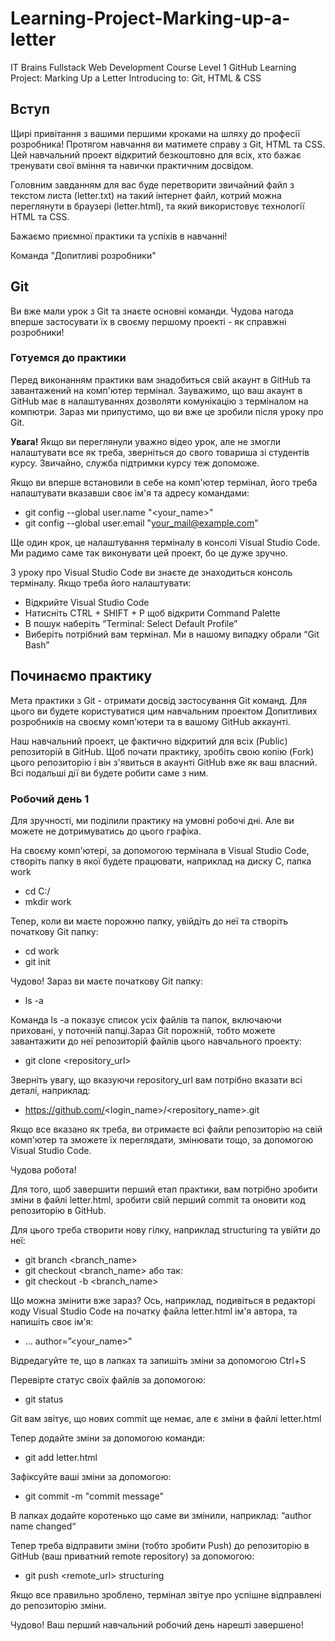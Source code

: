 # Learning-Project-Marking-up-a-letter

IT Brains Fullstack Web Development Course
Level 1 
GitHub Learning Project: Marking Up a Letter 
Introducing to: Git, HTML & CSS

## Вступ 

Щирі привітання з вашими першими кроками на шляху до професії розробника! Протягом навчання ви матимете справу з Git, HTML та CSS. Цей навчальний проект відкритий безкоштовно для всіх, хто бажає тренувати свої вміння та навички практичним досвідом.

Головним завданням для вас буде перетворити звичайний файл з текстом листа (letter.txt) на такий інтернет файл, котрий можна переглянути в браузері (letter.html), та який використовує технології HTML та CSS. 

Бажаємо приємної практики та успіхів в навчанні!

Команда "Допитливі розробники"

## Git 

Ви вже мали урок з Git та знаєте основні команди. Чудова нагода вперше застосувати їх в своєму першому проекті - як справжні розробники!

### Готуемся до практики 

Перед виконанням практики вам знадобиться свій акаунт в GitHub та завантажений на комп'ютер термінал. Зауважимо, що ваш акаунт в GitHub має в налаштуваннях дозволяти комунікацію з терміналом на компютри. Зараз ми припустимо, що ви вже це зробили після уроку про Git.

**Увага!** Якщо ви переглянули уважно відео урок, але не змогли налаштувати все як треба, зверніться до свого товариша зі студентів курсу. Звичайно,  служба підтримки курсу теж допоможе.

Якщо ви вперше встановили в себе на комп'ютер термінал, його треба налаштувати вказавши своє ім'я та адресу командами:
* git config --global user.name "<your_name>" 
* git config --global user.email "<your_mail@example.com>"

Ще один крок, це налаштування терміналу в консолі Visual Studio Code. Ми радимо саме так виконувати цей проект, бо це дуже зручно.

З уроку про Visual Studio Code ви знаєте де знаходиться консоль терміналу. Якщо треба його налаштувати:
* Відкрийте Visual Studio Code 
* Натисніть CTRL + SHIFT + P щоб відкрити Command Palette
* В пошук наберіть “Terminal: Select Default Profile” 
* Виберіть потрібний вам термінал. Ми в нашому випадку обрали “Git Bash”

## Починаємо практику

Мета практики з Git - отримати досвід застосування Git команд. Для цього ви будете користуватися цим навчальним проектом Допитливих розробників на своєму комп'ютери та в вашому GitHub аккаунті.

Наш навчальний проект, це фактично відкритий для всіх (Public) репозиторій в GitHub. Щоб почати практику, зробіть свою копію (Fork) цього репозиторію і він з'явиться в акаунті GitHub вже як ваш власний. Всі подальші дії ви будете робити саме з ним.

### Робочий день 1 

Для зручності, ми поділили практику на умовні робочі дні. Але ви можете не дотримуватись до цього графіка.

На своєму комп'ютері, за допомогою термінала в Visual Studio Code, створіть папку в якої будете працювати, наприклад на диску С, папка work
* cd C:/ 
* mkdir work

Тепер, коли ви маєте порожню папку, увійдіть до неї та створіть початкову Git папку:
* cd work
* git init

Чудово! Зараз ви маєте початкову Git папку: 
* ls -a

Команда ls -a показує список усіх файлів та папок, включаючи приховані, у поточній папці.Зараз Git порожній, тобто можете завантажити до неї репозиторій файлів цього навчального проекту:
* git clone <repository_url>

Зверніть увагу, що вказуючи repository_url вам потрібно вказати всі деталі, наприклад:
* https://github.com/<login_name>/<repository_name>.git 

Якщо все вказано як треба, ви отримаєте всі файли репозиторію на свій комп'ютер та зможете їх переглядати, змінювати тощо, за допомогою Visual Studio Code. 

Чудова робота! 

Для того, щоб завершити перший етап практики, вам потрібно зробити зміни в файлі letter.html, зробити свій перший commit та оновити код репозиторію в GitHub.

Для цього треба створити нову гілку, наприклад structuring та увійти до неї:
* git branch <branch_name>
* git checkout <branch_name>
або так:
* git checkout -b <branch_name>

Що можна змінити вже зараз? Ось, наприклад, подивіться в редакторі коду Visual Studio Code на початку файла letter.html ім'я автора, та напишіть своє ім'я:
 * … author=”<your_name>”

Відредагуйте те, що в лапках та запишіть зміни за допомогою Ctrl+S

Перевірте статус своїх файлів за допомогою: 
* git status

Git вам звітує, що нових commit ще немає, але є зміни в файлі letter.html 

Тепер додайте зміни за допомогою команди:
* git add letter.html 

Зафіксуйте ваші зміни за допомогою:
* git commit -m "commit message"

В лапках додайте коротенько що саме ви змінили, наприклад: “author name changed“ 

Тепер треба відправити зміни (тобто зробити Push) до репозиторію в GitHub (ваш приватний remote repository) за допомогою: 
* git push <remote_url> structuring

Якщо все правильно зроблено, термінал звітуе про успішне відправлені до репозиторію зміни. 

Чудово! Ваш перший навчальний робочий день нарештi завершено!
